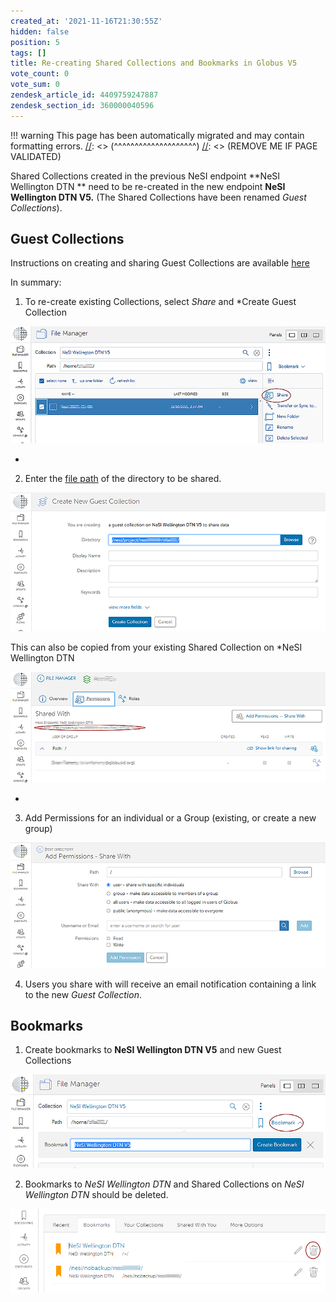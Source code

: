 ```yaml
---
created_at: '2021-11-16T21:30:55Z'
hidden: false
position: 5
tags: []
title: Re-creating Shared Collections and Bookmarks in Globus V5
vote_count: 0
vote_sum: 0
zendesk_article_id: 4409759247887
zendesk_section_id: 360000040596
---
```




[//]: <> (REMOVE ME IF PAGE VALIDATED)
[//]: <> (vvvvvvvvvvvvvvvvvvvv)
!!! warning
    This page has been automatically migrated and may contain formatting errors.
[//]: <> (^^^^^^^^^^^^^^^^^^^^)
[//]: <> (REMOVE ME IF PAGE VALIDATED)

Shared Collections created in the previous NeSI endpoint **NeSI
Wellington DTN ** need to be re-created in the new endpoint **NeSI
Wellington DTN V5.** (The Shared Collections have been renamed *Guest
Collections*).


## Guest Collections

Instructions on creating and sharing Guest Collections are available
[here](https://docs.globus.org/how-to/share-files/)

In summary:

1.  To re-create existing Collections, select *Share* and *Create Guest
Collection

![globus14.jpg](../../assets/images/Re_creating_Shared_Collections_and_Bookmarks_in_Globus_V5.jpg)

*
2.  Enter the [file
path](https://support.nesi.org.nz/hc/en-gb/articles/4405623499791)
of the directory to be shared.

![globus10.jpg](../../assets/images/Re_creating_Shared_Collections_and_Bookmarks_in_Globus_V6.jpg)

This can also be copied from your existing Shared Collection on
*NeSI Wellington DTN

![globus07.jpg](../../assets/images/Re_creating_Shared_Collections_and_Bookmarks_in_Globus_V7.jpg)

*
3.  Add Permissions for an individual or a Group (existing, or create a
new group)

![globus11.jpg](../../assets/images/Re_creating_Shared_Collections_and_Bookmarks_in_Globus_V8.jpg)

4.  Users you share with will receive an email notification containing a
link to the new *Guest Collection*.

##  Bookmarks

1.  Create bookmarks to **NeSI Wellington DTN V5** and new Guest
Collections

![globus13.jpg](../../assets/images/Re_creating_Shared_Collections_and_Bookmarks_in_Globus_V9.jpg)

2.  Bookmarks to *NeSI Wellington DTN* and Shared Collections on *NeSI
Wellington DTN* should be deleted.

![globus12.jpg](../../assets/images/Re_creating_Shared_Collections_and_Bookmarks_in_Globus_V10.jpg)



